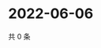 # 2022-06-06

共 0 条

<!-- BEGIN WEIBO -->
<!-- 最后更新时间 Mon Jun 06 2022 22:10:58 GMT+0800 (China Standard Time) -->

<!-- END WEIBO -->
